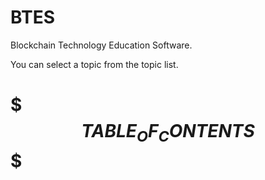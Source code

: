 # BTES

Blockchain Technology Education Software.

You can select a topic from the topic list.

# $$$TABLE_OF_CONTENTS$$$
